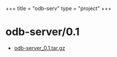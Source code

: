 +++
title = "odb-serv"
type = "project"
+++

# odb-server/0.1
* [odb-server_0.1.tar.gz](/odb-serv/odb-server/0.1/odb-server_0.1.tar.gz)